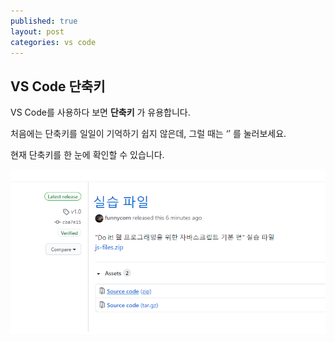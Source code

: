 ```yaml
---
published: true
layout: post
categories: vs code
---
```


## VS Code 단축키


VS Code를 사용하다 보면 **단축키** 가 유용합니다. 

처음에는 단축키를 일일이 기억하기 쉽지 않은데, 그럴 때는 ‘’ 를 눌러보세요. 

현재 단축키를 한 눈에 확인할 수 있습니다.

![git-4.png](/_posts/git-4.png)
